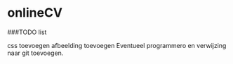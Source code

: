 # onlineCV

###TODO list

css toevoegen
afbeelding toevoegen
Eventueel programmero en verwijzing naar git toevoegen.
